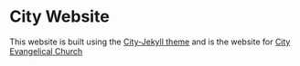# City Website
This website is built using the [City-Jekyll theme](https://github.com/woodcock3/city-jekyll) and is the website for [City Evangelical Church](https://cecleeds.co.uk/)
